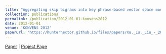 ```yaml
---
title: "Aggregating skip bigrams into key phrase-based vector space model for web person disambiguation."
collection: publications
permalink: /publication/2012-01-01-konvens2012
date: 2012-01-01
venue: 'KONVENS 2012'
paperurl: 'https://hunterhector.github.io/files/papers/Xu,_Lu,_Liu_-_2012_-_Proceedings_of_KONVENS_2012.pdf'
---
```

[Paper](https://hunterhector.github.io/files/papers/Xu,_Lu,_Liu_-_2012_-_Proceedings_of_KONVENS_2012.pdf) \| [Project Page](#) 